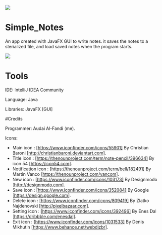 ![](https://i.imgur.com/Pth5uK0.png)
# Simple_Notes

An app created with JavaFX GUI to write notes.
it saves the notes to a sterialized file, and load saved notes when the program starts.

![](https://i.imgur.com/zzePLlT.png)
# Tools

IDE: IntelliJ IDEA Community

Language: Java

Libraries: JavaFX [GUI]

#Credits

Programmer: Audai Al-Fandi (me).

Icons:
        
- Main icon : [https://www.iconfinder.com/icons/55901] By Christian Baroni [http://christianbaroni.deviantart.com].
- Title icon : [https://thenounproject.com/term/note-pencil/396634] By icon 54 [https://icon54.com].
- Notification icon : [https://thenounproject.com/term/bell/182491] By Martin Vanco [https://thenounproject.com/vancom].
- New icon : [https://www.iconfinder.com/icons/103173] By Designmodo [http://designmodo.com].
- Save icon : [https://www.iconfinder.com/icons/352084] By Google [https://design.google.com].
- Delete icon : [https://www.iconfinder.com/icons/809419] By Zlatko Najdenovski [http://pixelbazaar.com].
- Setting icon : [https://www.iconfinder.com/icons/392496] By Enes Dal [https://dribbble.com/enesdal].
- Exit icon : [https://www.iconfinder.com/icons/1031533] By Denis Mikhutin [https://www.behance.net/webdizbr].

